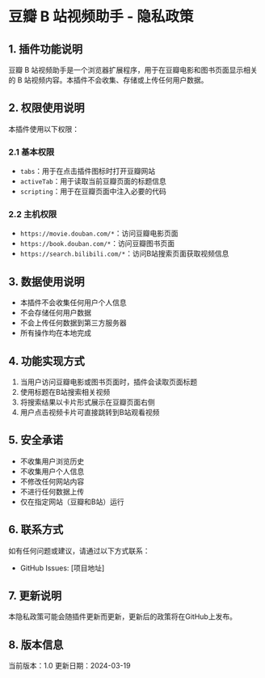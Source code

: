 # 豆瓣 B 站视频助手 - 隐私政策

## 1. 插件功能说明
豆瓣 B 站视频助手是一个浏览器扩展程序，用于在豆瓣电影和图书页面显示相关的 B 站视频内容。本插件不会收集、存储或上传任何用户数据。

## 2. 权限使用说明
本插件使用以下权限：

### 2.1 基本权限
- `tabs`：用于在点击插件图标时打开豆瓣网站
- `activeTab`：用于读取当前豆瓣页面的标题信息
- `scripting`：用于在豆瓣页面中注入必要的代码

### 2.2 主机权限
- `https://movie.douban.com/*`：访问豆瓣电影页面
- `https://book.douban.com/*`：访问豆瓣图书页面
- `https://search.bilibili.com/*`：访问B站搜索页面获取视频信息

## 3. 数据使用说明
- 本插件不会收集任何用户个人信息
- 不会存储任何用户数据
- 不会上传任何数据到第三方服务器
- 所有操作均在本地完成

## 4. 功能实现方式
1. 当用户访问豆瓣电影或图书页面时，插件会读取页面标题
2. 使用标题在B站搜索相关视频
3. 将搜索结果以卡片形式展示在豆瓣页面右侧
4. 用户点击视频卡片可直接跳转到B站观看视频

## 5. 安全承诺
- 不收集用户浏览历史
- 不收集用户个人信息
- 不修改任何网站内容
- 不进行任何数据上传
- 仅在指定网站（豆瓣和B站）运行

## 6. 联系方式
如有任何问题或建议，请通过以下方式联系：
- GitHub Issues: [项目地址]

## 7. 更新说明
本隐私政策可能会随插件更新而更新，更新后的政策将在GitHub上发布。

## 8. 版本信息
当前版本：1.0
更新日期：2024-03-19 